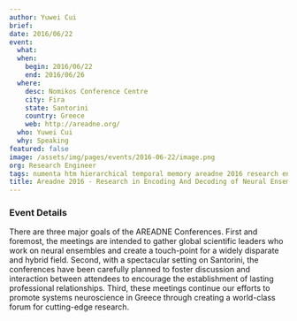 ```yaml
---
author: Yuwei Cui
brief:
date: 2016/06/22
event:
  what:
  when:
    begin: 2016/06/22
    end: 2016/06/26
  where:
    desc: Nomikos Conference Centre
    city: Fira
    state: Santorini
    country: Greece
    web: http://areadne.org/
  who: Yuwei Cui
  why: Speaking
featured: false
image: /assets/img/pages/events/2016-06-22/image.png
org: Research Engineer
tags: numenta htm hierarchical temporal memory areadne 2016 research encoding decoding neural ensembles
title: Areadne 2016 - Research in Encoding And Decoding of Neural Ensembles
---
```


### Event Details

There are three major goals of the AREADNE Conferences. First and foremost, the
meetings are intended to gather global scientific leaders who work on neural
ensembles and create a touch-point for a widely disparate and hybrid field.
Second, with a spectacular setting on Santorini, the conferences have been
carefully planned to foster discussion and interaction between attendees to
encourage the establishment of lasting professional relationships. Third, these
meetings continue our efforts to promote systems neuroscience in Greece through
creating a world-class forum for cutting-edge research.
